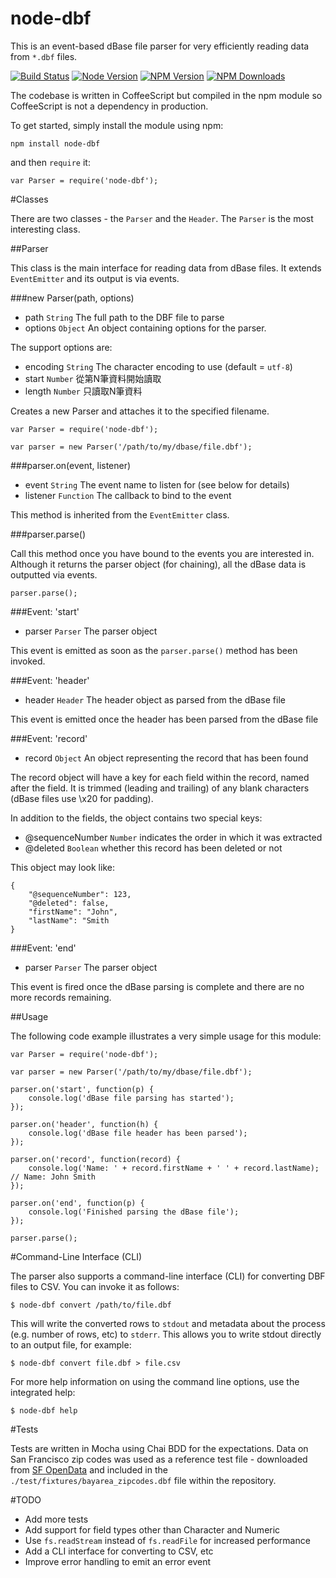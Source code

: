 node-dbf
========

This is an event-based dBase file parser for very efficiently reading data from `*.dbf` files.

  [![Build Status][travis-image]][travis-url]
  [![Node Version][node-image]][node-url]
  [![NPM Version][npm-image]][npm-url]
  [![NPM Downloads][downloads-image]][downloads-url]

The codebase is written in CoffeeScript but compiled in the npm module so CoffeeScript is not a dependency in production.

To get started, simply install the module using npm:

    npm install node-dbf

and then `require` it:

    var Parser = require('node-dbf');

#Classes

There are two classes - the `Parser` and the `Header`. The `Parser` is the most interesting class.

##Parser

This class is the main interface for reading data from dBase files. It extends `EventEmitter` and its output is via events.

###new Parser(path, options)

* path `String` The full path to the DBF file to parse
* options `Object` An object containing options for the parser.

The support options are:

* encoding `String` The character encoding to use (default = `utf-8`)
* start `Number` 從第N筆資料開始讀取
* length `Number` 只讀取N筆資料

Creates a new Parser and attaches it to the specified filename.

    var Parser = require('node-dbf');
    
    var parser = new Parser('/path/to/my/dbase/file.dbf');

###parser.on(event, listener)

* event `String` The event name to listen for (see below for details)
* listener `Function` The callback to bind to the event

This method is inherited from the `EventEmitter` class.

###parser.parse()

Call this method once you have bound to the events you are interested in. Although it returns the parser object (for chaining), all the dBase data is outputted via events.

    parser.parse();

###Event: 'start'

* parser `Parser` The parser object

This event is emitted as soon as the `parser.parse()` method has been invoked.

###Event: 'header'

* header `Header` The header object as parsed from the dBase file

This event is emitted once the header has been parsed from the dBase file

###Event: 'record'

* record `Object` An object representing the record that has been found

The record object will have a key for each field within the record, named after the field. It is trimmed (leading and trailing) of any blank characters (dBase files use \x20 for padding).

In addition to the fields, the object contains two special keys:

* @sequenceNumber `Number` indicates the order in which it was extracted
* @deleted `Boolean` whether this record has been deleted or not

This object may look like:

    {
        "@sequenceNumber": 123,
        "@deleted": false,
        "firstName": "John",
        "lastName": "Smith
    }

###Event: 'end'

* parser `Parser` The parser object

This event is fired once the dBase parsing is complete and there are no more records remaining.

##Usage

The following code example illustrates a very simple usage for this module:

    var Parser = require('node-dbf');
    
    var parser = new Parser('/path/to/my/dbase/file.dbf');
    
    parser.on('start', function(p) {
        console.log('dBase file parsing has started');
    });
    
    parser.on('header', function(h) {
        console.log('dBase file header has been parsed');
    });
    
    parser.on('record', function(record) {
        console.log('Name: ' + record.firstName + ' ' + record.lastName); // Name: John Smith
    });
    
    parser.on('end', function(p) {
        console.log('Finished parsing the dBase file');
    });
    
    parser.parse();

#Command-Line Interface (CLI)

The parser also supports a command-line interface (CLI) for converting DBF files to CSV. You can invoke it as follows:

    $ node-dbf convert /path/to/file.dbf

This will write the converted rows to `stdout` and metadata about the process (e.g. number of rows, etc) to `stderr`. This allows you to write stdout directly to an output file, for example:

    $ node-dbf convert file.dbf > file.csv

For more help information on using the command line options, use the integrated help:

    $ node-dbf help

#Tests

Tests are written in Mocha using Chai BDD for the expectations. Data on San Francisco zip codes was used as a reference test file - downloaded from [SF OpenData](https://data.sfgov.org/) and included in the `./test/fixtures/bayarea_zipcodes.dbf` file within the repository.

#TODO

* Add more tests
* Add support for field types other than Character and Numeric
* Use `fs.readStream` instead of `fs.readFile` for increased performance
* Add a CLI interface for converting to CSV, etc
* Improve error handling to emit an error event

[travis-image]:https://travis-ci.org/abstractvector/node-dbf.svg?branch=master
[travis-url]: https://travis-ci.org/abstractvector/node-dbf
[node-image]: https://img.shields.io/node/v/node-dbf.svg
[node-url]: https://npmjs.org/package/node-dbf
[npm-image]: https://img.shields.io/npm/v/node-dbf.svg
[npm-url]: https://npmjs.org/package/node-dbf
[downloads-image]: https://img.shields.io/npm/dt/node-dbf.svg
[downloads-url]: https://npmjs.org/package/node-dbf
